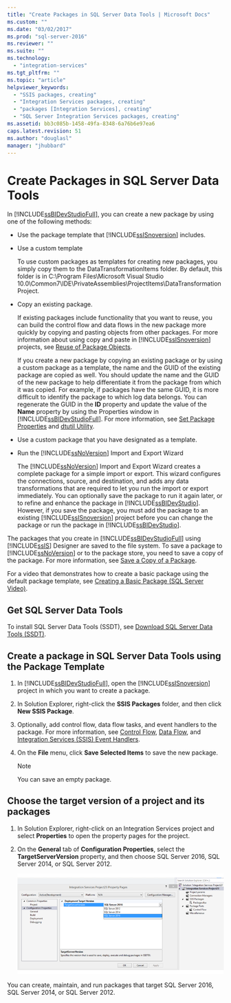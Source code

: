 ```yaml
---
title: "Create Packages in SQL Server Data Tools | Microsoft Docs"
ms.custom: ""
ms.date: "03/02/2017"
ms.prod: "sql-server-2016"
ms.reviewer: ""
ms.suite: ""
ms.technology: 
  - "integration-services"
ms.tgt_pltfrm: ""
ms.topic: "article"
helpviewer_keywords: 
  - "SSIS packages, creating"
  - "Integration Services packages, creating"
  - "packages [Integration Services], creating"
  - "SQL Server Integration Services packages, creating"
ms.assetid: bb3c085b-1458-49fa-8348-6a76b6e97ea6
caps.latest.revision: 51
ms.author: "douglasl"
manager: "jhubbard"
---
```

# Create Packages in SQL Server Data Tools
  In [!INCLUDE[ssBIDevStudioFull](../analysis-services/includes/ssbidevstudiofull-md.md)], you can create a new package by using one of the following methods:  
  
-   Use the package template that [!INCLUDE[ssISnoversion](../advanced-analytics/r-services/includes/ssisnoversion-md.md)] includes.  
  
-   Use a custom template  
  
     To use custom packages as templates for creating new packages, you simply copy them to the DataTransformationItems folder. By default, this folder is in C:\Program Files\Microsoft Visual Studio 10.0\Common7\IDE\PrivateAssemblies\ProjectItems\DataTransformationProject.  
  
-   Copy an existing package.  
  
     If existing packages include functionality that you want to reuse, you can build the control flow and data flows in the new package more quickly by copying and pasting objects from other packages. For more information about using copy and paste in [!INCLUDE[ssISnoversion](../advanced-analytics/r-services/includes/ssisnoversion-md.md)] projects, see [Reuse of Package Objects](../integration-services/reuse-of-package-objects.md).  
  
     If you create a new package by copying an existing package or by using a custom package as a template, the name and the GUID of the existing package are copied as well. You should update the name and the GUID of the new package to help differentiate it from the package from which it was copied. For example, if packages have the same GUID, it is more difficult to identify the package to which log data belongs. You can regenerate the GUID in the **ID** property and update the value of the **Name** property by using the Properties window in [!INCLUDE[ssBIDevStudioFull](../analysis-services/includes/ssbidevstudiofull-md.md)]. For more information, see [Set Package Properties](../integration-services/set-package-properties.md) and [dtutil Utility](../integration-services/dtutil-utility.md).  
  
-   Use a custom package that you have designated as a template.  
  
-   Run the [!INCLUDE[ssNoVersion](../advanced-analytics/r-services/includes/ssnoversion-md.md)] Import and Export Wizard  
  
     The [!INCLUDE[ssNoVersion](../advanced-analytics/r-services/includes/ssnoversion-md.md)] Import and Export Wizard creates a complete package for a simple import or export. This wizard configures the connections, source, and destination, and adds any data transformations that are required to let you run the import or export immediately. You can optionally save the package to run it again later, or to refine and enhance the package in [!INCLUDE[ssBIDevStudio](../analysis-services/includes/ssbidevstudio-md.md)]. However, if you save the package, you must add the package to an existing [!INCLUDE[ssISnoversion](../advanced-analytics/r-services/includes/ssisnoversion-md.md)] project before you can change the package or run the package in [!INCLUDE[ssBIDevStudio](../analysis-services/includes/ssbidevstudio-md.md)].  
  
 The packages that you create in [!INCLUDE[ssBIDevStudioFull](../analysis-services/includes/ssbidevstudiofull-md.md)] using [!INCLUDE[ssIS](../analysis-services/instances/includes/ssis-md.md)] Designer are saved to the file system. To save a package to [!INCLUDE[ssNoVersion](../advanced-analytics/r-services/includes/ssnoversion-md.md)] or to the package store, you need to save a copy of the package. For more information, see [Save a Copy of a Package](../Topic/Save%20a%20Copy%20of%20a%20Package.md).  

 For a video that demonstrates how to create a basic package using the default package template, see [Creating a Basic Package (SQL Server Video)](http://go.microsoft.com/fwlink/?LinkId=131023).  

## Get SQL Server Data Tools
To install SQL Server Data Tools (SSDT), see [Download SQL Server Data Tools (SSDT)](https://msdn.microsoft.com/library/mt204009.aspx).

## Create a package in SQL Server Data Tools using the Package Template  
  
1.  In [!INCLUDE[ssBIDevStudioFull](../analysis-services/includes/ssbidevstudiofull-md.md)], open the [!INCLUDE[ssISnoversion](../advanced-analytics/r-services/includes/ssisnoversion-md.md)] project in which you want to create a package.  
  
2.  In Solution Explorer, right-click the **SSIS Packages** folder, and then click **New SSIS Package**.  
  
3.  Optionally, add control flow, data flow tasks, and event handlers to the package. For more information, see [Control Flow](../integration-services/control-flow/control-flow.md), [Data Flow](../integration-services/data-flow/data-flow.md), and [Integration Services &#40;SSIS&#41; Event Handlers](../integration-services/integration-services-ssis-event-handlers.md).  
  
4.  On the **File** menu, click **Save Selected Items** to save the new package.  
  
    > [!NOTE]  
    >  You can save an empty package.  
  
## Choose the target version of a project and its packages  
  
1.  In Solution Explorer, right-click on an Integration Services project and select **Properties** to open the property pages for the project.  
  
2.  On the **General** tab of **Configuration Properties**, select the **TargetServerVersion** property,  and then choose SQL Server 2016, SQL Server 2014, or SQL Server 2012.  
  
     ![TargetServerVersion property in project properties dialog box](../integration-services/media/targetserverversion2.png "TargetServerVersion property in project properties dialog box")  
  
 You can create, maintain, and run packages that target SQL Server 2016, SQL Server 2014, or SQL Server 2012.  
  
  